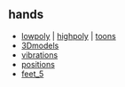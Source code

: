 ## hands

* [lowpoly](./0_hands_lowpoly.html) |
[highpoly](./0_hands_highpoly.html) |
[toons](./0_hands_toons.html) 
* [3Dmodels](./1_hands_3Dmodels.html) 
* [vibrations](./2_hands_vibrations.html) 
* [positions](./3_hands_positions.html)
* [feet_5](./4_feet.html)




<!-- 
todolist
- contrôle étendu des mains : hand-tracking-controls-extras
https://github.com/gftruj/aframe-hand-tracking-controls-extras 
https://github.com/aframevr/aframe/issues/4690
-->